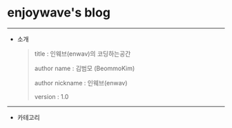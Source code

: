 # enjoywave's blog  

---

- 소개 

  > title : 인웨브(enwav)의 코딩하는공간
  >
  > author name : 김범모 (BeommoKim)  
  >
  > author nickname : 인웨브(enwav)  
  >
  > version : 1.0 

---

- 카테고리

  > 


